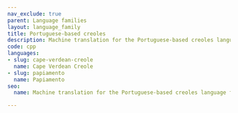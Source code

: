 ```yaml
---
nav_exclude: true
parent: Language families
layout: language_family
title: Portuguese-based creoles
description: Machine translation for the Portuguese-based creoles language family
code: cpp
languages:
- slug: cape-verdean-creole
  name: Cape Verdean Creole
- slug: papiamento
  name: Papiamento
seo:
  name: Machine translation for the Portuguese-based creoles language family

---
```


